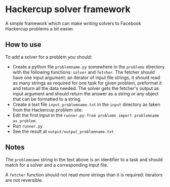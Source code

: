 Hackercup solver framework
==========================

A simple framework which can make writing solvers to Facebook Hackercup problems a bit easier.

How to use
----------

To add a solver for a problem you should:

*  Create a python file `problemname.py` somewhere in the `problems` directory with the following functions: `solver` and
`fetcher`. The fetcher should have one input argument: an iterator of input file strings, it should read as many strings
as required for one task for given problem, preformat it and return all the data needed. The solver gets the fetcher's
output as input argument and should return the answer as a string or any object that can be formatted to a string.
*  Create a text file `input_problemname.txt` in the `input` directory as taken from the Hackercup problem site.
*  Edit the first input in the `runner.py`: `from problems import problemname as problem`.
*  Run `runner.py`
*  See the result at `output/output_problemname.txt`

Notes
-----

The `problemname` string in the text above is an identifier to a task and should match for a solver and a corresponding
input file.

A `fetcher` function should not read more strings than it is required: iterators are not reversible.
